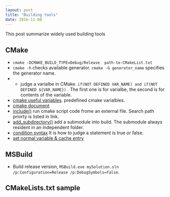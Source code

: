 ```yaml
---
layout: post
title: "Building tools" 
date: 2016-11-08
---
```

This post summarize widely used building tools

## CMake 
- `cmake -DCMAKE_BUILD_TYPE=Debug/Release  path-to-CMakeList.txt`
- `cmake -h` checks available generator. `cmake -G generator_name` specifies the generator name.
- - judge a varialbe in CMake. `if(NOT DEFINED VAR_NAME) and if(NOT DEFINED ${VAR_NAME})` . The first one is for varialbe, the second is for contents of the variable.
- [cmake useful variables](https://cmake.org/Wiki/CMake_Useful_Variables). predefined cmake varialbles.
- [cmake document](https://cmake.org/cmake/help/v3.5/manual/cmake-buildsystem.7.html)
- [include()](https://cmake.org/cmake/help/v3.0/command/include.html) run cmake script code frome an external file. Search path priorty is listed in link.
- [add_subdirectory()](https://cmake.org/cmake/help/v3.0/command/add_subdirectory.html) add a submodule into build. The submodule always resident in an independent folder.
- [condition syntax](https://cmake.org/cmake/help/latest/command/if.html#condition-syntax) It is how to judge a statement is true or false.
- [set normal variable & cache entry](https://cmake.org/cmake/help/latest/command/set.html)

## MSBuild
- Build release version, `MSBuild.exe mySolution.sln /p:Configuration=Release /p:DebugSymbols=false`.

## CMakeLists.txt sample
